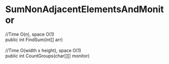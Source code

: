 # SumNonAdjacentElementsAndMonitor

//Time O(n), space O(1)<br/>
public int FindSum(int[] arr)<br/>
<br/>
//Time O(width x height), space O(1)<br/>
public int CountGroups(char[][] monitor)
